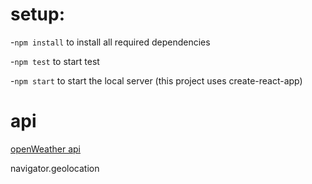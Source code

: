 # setup: 
-`npm install` to install all required dependencies

-`npm test` to start test

-`npm start` to start the local server (this project uses create-react-app)

# api

[openWeather api](https://openweathermap.org/api)

navigator.geolocation

